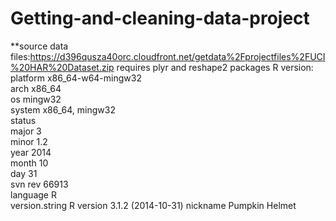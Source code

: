Getting-and-cleaning-data-project
=================================
**source data files:https://d396qusza40orc.cloudfront.net/getdata%2Fprojectfiles%2FUCI%20HAR%20Dataset.zip 
requires plyr and reshape2 packages
R version:
platform       x86_64-w64-mingw32          
arch           x86_64                      
os             mingw32                     
system         x86_64, mingw32             
status                                     
major          3                           
minor          1.2                         
year           2014                        
month          10                          
day            31                          
svn rev        66913                       
language       R                           
version.string R version 3.1.2 (2014-10-31)
nickname       Pumpkin Helmet   
